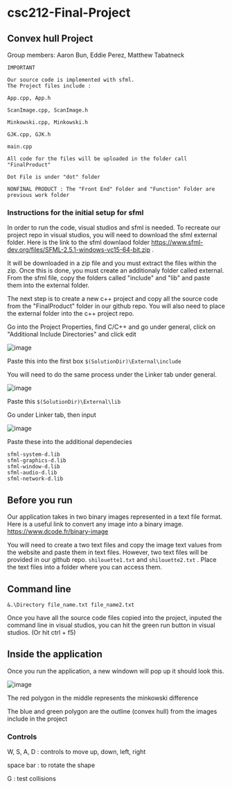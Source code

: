 # csc212-Final-Project
## Convex hull Project
Group members: Aaron Bun, Eddie Perez, Matthew Tabatneck
```
IMPORTANT 

Our source code is implemented with sfml. 
The Project files include :

App.cpp, App.h 

ScanImage.cpp, ScanImage.h

Minkowski.cpp, Minkowski.h 

GJK.cpp, GJK.h

main.cpp

All code for the files will be uploaded in the folder call "FinalProduct"

Dot File is under "dot" folder

NONFINAL PRODUCT : The "Front End" Folder and "Function" Folder are previous work folder
```
### Instructions for the initial setup for sfml

In order to run the code, visual studios and sfml is needed. To recreate our project repo in visual studios, you will need to download the sfml external folder. Here is the link to the sfml downlaod folder https://www.sfml-dev.org/files/SFML-2.5.1-windows-vc15-64-bit.zip . 

It will be downloaded in a zip file and you must extract the files within the zip. Once this is done, you must create an additionaly folder called external. From the sfml file, copy the folders called "include" and "lib" and paste them into the external folder. 

The next step is to create a new c++ project and copy all the source code from the "FinalProduct" folder in our github repo. You will also need to place the external folder into the c++ project repo. 

Go into the Project Properties, find C/C++ and go under general, click on "Additional Include Directories" and click edit

![image](https://user-images.githubusercontent.com/114605559/205793804-b826c28e-b5fa-4ab3-99e9-f8803e560989.png)

Paste this into the first box `$(SolutionDir)\External\include`

You will need to do the same process under the Linker tab under general. 

![image](https://user-images.githubusercontent.com/114605559/205794184-7b39872e-7bfe-4614-bacf-4d411caa823d.png)

Paste this `$(SolutionDir)\External\lib`

Go under Linker tab, then input

![image](https://user-images.githubusercontent.com/114605559/205794433-a8f55c60-f7ca-4bb6-bd6c-f6d621704f6a.png)

Paste these into the additional dependecies 
```
sfml-system-d.lib
sfml-graphics-d.lib
sfml-window-d.lib
sfml-audio-d.lib
sfml-network-d.lib
```
## Before you run

Our application takes in two binary images represented in a text file format. Here is a useful link to convert any image into a binary image. https://www.dcode.fr/binary-image

You will need to create a two text files and copy the image text values from the website and paste them in text files. However, two text files will be provided in our github repo. `shilouette1.txt` and `shilouette2.txt` . Place the text files into a folder where you can access them.

## Command line
```
&.\Directory file_name.txt file_name2.txt
```
Once you have all the source code files copied into the project, inputed the command line in visual studios, you can hit the green run button in visual studios. (Or hit ctrl + f5)

## Inside the application
Once you run the application, a new windown will pop up it should look this. 

![image](https://user-images.githubusercontent.com/114605559/205797463-a8530de0-f5ca-4ac5-ba83-2afd04c59159.png)

The red polygon in the middle represents the minkowski difference

The blue and green polygon are the outline (convex hull) from the images include in the project

### Controls
W, S, A, D : controls to move up, down, left, right

space bar : to rotate the shape

G : test collisions 
